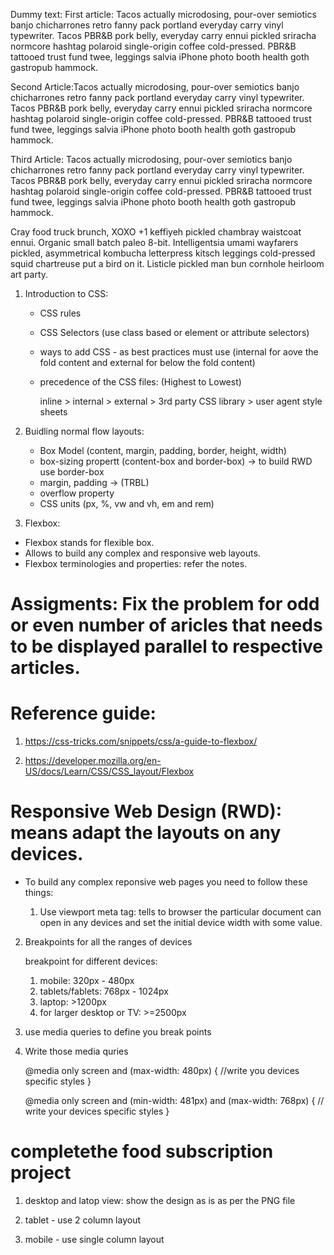 Dummy text:
First article: Tacos actually microdosing, pour-over semiotics banjo chicharrones retro fanny pack portland everyday carry vinyl typewriter. Tacos PBR&B pork belly, everyday carry ennui pickled sriracha normcore hashtag polaroid single-origin coffee cold-pressed. PBR&B tattooed trust fund twee, leggings salvia iPhone photo booth health goth gastropub hammock.

Second Article:Tacos actually microdosing, pour-over semiotics banjo chicharrones retro fanny pack portland everyday carry vinyl typewriter. Tacos PBR&B pork belly, everyday carry ennui pickled sriracha normcore hashtag polaroid single-origin coffee cold-pressed. PBR&B tattooed trust fund twee, leggings salvia iPhone photo booth health goth gastropub hammock.

Third Article: Tacos actually microdosing, pour-over semiotics banjo chicharrones retro fanny pack portland everyday carry vinyl typewriter. Tacos PBR&B pork belly, everyday carry ennui pickled sriracha normcore hashtag polaroid single-origin coffee cold-pressed. PBR&B tattooed trust fund twee, leggings salvia iPhone photo booth health goth gastropub hammock.

Cray food truck brunch, XOXO +1 keffiyeh pickled chambray waistcoat ennui. Organic small batch paleo 8-bit. Intelligentsia umami wayfarers pickled, asymmetrical kombucha letterpress kitsch leggings cold-pressed squid chartreuse put a bird on it. Listicle pickled man bun cornhole heirloom art party.

1. Introduction to CSS:

   - CSS rules
   - CSS Selectors (use class based or element or attribute selectors)
   - ways to add CSS - as best practices must use (internal for aove the fold content and external for below the fold content)
   - precedence of the CSS files: (Highest to Lowest)

     inline > internal > external > 3rd party CSS library > user agent style sheets

2. Buidling normal flow layouts:

   - Box Model (content, margin, padding, border, height, width)
   - box-sizing propertt (content-box and border-box) -> to build RWD use border-box
   - margin, padding -> (TRBL)
   - overflow property
   - CSS units (px, %, vw and vh, em and rem)

3. Flexbox:

- Flexbox stands for flexible box.
- Allows to build any complex and responsive web layouts.
- Flexbox terminologies and properties: refer the notes.

# Assigments: Fix the problem for odd or even number of aricles that needs to be displayed parallel to respective articles.

# Reference guide:

1. https://css-tricks.com/snippets/css/a-guide-to-flexbox/

2. https://developer.mozilla.org/en-US/docs/Learn/CSS/CSS_layout/Flexbox

# Responsive Web Design (RWD): means adapt the layouts on any devices.

- To build any complex reponsive web pages you need to follow these things:

  1. Use viewport meta tag: tells to browser the particular document can open in any devices and set the initial device width with some value.

  <meta name="viewport" content="width=device-width, initial-scale=1.0" />

2. Breakpoints for all the ranges of devices

   breakpoint for different devices:

   1. mobile: 320px - 480px
   2. tablets/fablets: 768px - 1024px
   3. laptop: >1200px
   4. for larger desktop or TV: >=2500px

3. use media queries to define you break points

4. Write those media quries

   @media only screen and (max-width: 480px) {
   //write you devices specific styles
   }

   @media only screen and (min-width: 481px) and (max-width: 768px) {
   // write your devices specific styles
   }

# completethe food subscription project

1. desktop and latop view: show the design as is as per the PNG file

2. tablet - use 2 column layout

3. mobile - use single column layout
